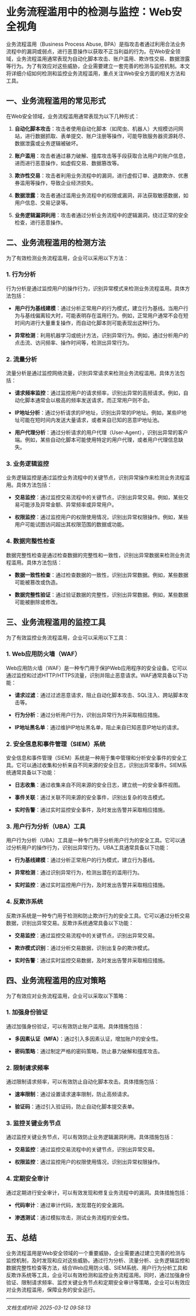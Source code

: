 # 业务流程滥用中的检测与监控：Web安全视角

业务流程滥用（Business Process Abuse, BPA）是指攻击者通过利用合法业务流程中的漏洞或弱点，进行恶意操作以获取不正当利益的行为。在Web安全领域，业务流程滥用通常表现为自动化脚本攻击、账户滥用、欺诈性交易、数据泄露等行为。为了有效应对这些威胁，企业需要建立一套完善的检测与监控机制。本文将详细介绍如何检测和监控业务流程滥用，重点关注Web安全方面的相关方法和工具。

## 一、业务流程滥用的常见形式

在Web安全领域，业务流程滥用通常表现为以下几种形式：

1. **自动化脚本攻击**：攻击者使用自动化脚本（如爬虫、机器人）大规模访问网站，进行数据抓取、表单提交、账户注册等操作，可能导致服务器资源耗尽、数据泄露或业务逻辑被破坏。
   
2. **账户滥用**：攻击者通过暴力破解、撞库攻击等手段获取合法用户的账户信息，进而进行恶意操作，如虚假交易、数据篡改等。

3. **欺诈性交易**：攻击者利用业务流程中的漏洞，进行虚假订单、退款欺诈、优惠券滥用等操作，导致企业经济损失。

4. **数据泄露**：攻击者通过滥用业务流程中的权限或漏洞，非法获取敏感数据，如用户信息、交易记录等。

5. **业务逻辑漏洞利用**：攻击者通过分析业务流程中的逻辑漏洞，绕过正常的安全检查，进行恶意操作。

## 二、业务流程滥用的检测方法

为了有效检测业务流程滥用，企业可以采用以下方法：

### 1. **行为分析**

行为分析是通过监控用户的操作行为，识别异常模式来检测业务流程滥用。具体方法包括：

- **用户行为基线建模**：通过分析正常用户的行为模式，建立行为基线。当用户行为与基线偏离较大时，可能表明存在滥用行为。例如，正常用户通常不会在短时间内进行大量重复操作，而自动化脚本则可能表现出这种行为。
  
- **异常检测**：利用机器学习或统计方法，识别异常行为。例如，通过分析用户的点击流、访问频率、操作时间等，检测出异常行为。

### 2. **流量分析**

流量分析是通过监控网络流量，识别异常请求来检测业务流程滥用。具体方法包括：

- **请求频率监控**：通过监控用户的请求频率，识别出异常的高频请求。例如，自动化脚本通常会以极高的频率发送请求，而正常用户则不会。

- **IP地址分析**：通过分析请求的IP地址，识别出异常的IP地址。例如，某些IP地址可能在短时间内发送大量请求，或者来自已知的恶意IP地址池。

- **用户代理分析**：通过分析请求的用户代理（User-Agent），识别出异常的客户端。例如，某些自动化脚本可能使用特定的用户代理，或者用户代理信息缺失。

### 3. **业务逻辑监控**

业务逻辑监控是通过监控业务流程中的关键节点，识别异常操作来检测业务流程滥用。具体方法包括：

- **交易监控**：通过监控交易流程中的关键节点，识别出异常交易。例如，某些交易可能涉及异常金额、异常频率或异常用户。

- **权限监控**：通过监控用户的权限使用情况，识别出异常权限操作。例如，某些用户可能试图访问超出其权限范围的数据或功能。

### 4. **数据完整性检查**

数据完整性检查是通过检查数据的完整性和一致性，识别出异常数据来检测业务流程滥用。具体方法包括：

- **数据一致性检查**：通过检查数据的一致性，识别出异常数据。例如，某些数据可能被篡改或伪造。

- **数据完整性验证**：通过验证数据的完整性，识别出异常数据。例如，某些数据可能被删除或修改。

## 三、业务流程滥用的监控工具

为了有效监控业务流程滥用，企业可以采用以下工具：

### 1. **Web应用防火墙（WAF）**

Web应用防火墙（WAF）是一种专门用于保护Web应用程序的安全设备。它可以通过监控和过滤HTTP/HTTPS流量，识别并阻止恶意请求。WAF通常具备以下功能：

- **请求过滤**：通过过滤恶意请求，阻止自动化脚本攻击、SQL注入、跨站脚本攻击等。

- **行为分析**：通过分析用户行为，识别出异常行为并采取相应措施。

- **IP地址黑名单**：通过维护IP地址黑名单，阻止来自已知恶意IP地址的请求。

### 2. **安全信息和事件管理（SIEM）系统**

安全信息和事件管理（SIEM）系统是一种用于集中管理和分析安全事件的安全工具。它可以通过收集和分析来自不同来源的安全日志，识别出异常事件。SIEM系统通常具备以下功能：

- **日志收集**：通过收集来自不同来源的安全日志，建立统一的安全事件视图。

- **事件关联**：通过关联不同来源的安全事件，识别出复杂的攻击模式。

- **实时告警**：通过实时监控安全事件，及时发出告警并采取相应措施。

### 3. **用户行为分析（UBA）工具**

用户行为分析（UBA）工具是一种专门用于分析用户行为的安全工具。它可以通过分析用户的操作行为，识别出异常行为。UBA工具通常具备以下功能：

- **行为基线建模**：通过分析正常用户的行为模式，建立行为基线。

- **异常检测**：通过识别异常行为，检测出潜在的滥用行为。

- **实时监控**：通过实时监控用户行为，及时发出告警并采取相应措施。

### 4. **反欺诈系统**

反欺诈系统是一种专门用于检测和防止欺诈行为的安全工具。它可以通过分析交易数据，识别出异常交易。反欺诈系统通常具备以下功能：

- **交易监控**：通过监控交易流程中的关键节点，识别出异常交易。

- **欺诈模式识别**：通过分析交易数据，识别出复杂的欺诈模式。

- **实时告警**：通过实时监控交易数据，及时发出告警并采取相应措施。

## 四、业务流程滥用的应对策略

为了有效应对业务流程滥用，企业可以采取以下策略：

### 1. **加强身份验证**

通过加强身份验证，可以有效防止账户滥用。具体措施包括：

- **多因素认证（MFA）**：通过引入多因素认证，增加账户的安全性。

- **密码策略**：通过制定严格的密码策略，防止暴力破解和撞库攻击。

### 2. **限制请求频率**

通过限制请求频率，可以有效防止自动化脚本攻击。具体措施包括：

- **速率限制**：通过设置请求速率限制，防止高频请求。

- **验证码**：通过引入验证码，防止自动化脚本提交表单。

### 3. **监控关键业务节点**

通过监控关键业务节点，可以有效防止业务逻辑漏洞利用。具体措施包括：

- **交易监控**：通过监控交易流程中的关键节点，识别出异常交易。

- **权限监控**：通过监控用户的权限使用情况，识别出异常权限操作。

### 4. **定期安全审计**

通过定期进行安全审计，可以有效发现和修复业务流程中的漏洞。具体措施包括：

- **代码审计**：通过审计代码，发现潜在的安全漏洞。

- **渗透测试**：通过模拟攻击，测试业务流程的安全性。

## 五、总结

业务流程滥用是Web安全领域的一个重要威胁，企业需要通过建立完善的检测与监控机制，及时发现和应对这些威胁。通过行为分析、流量分析、业务逻辑监控和数据完整性检查等方法，结合Web应用防火墙、SIEM系统、用户行为分析工具和反欺诈系统等工具，企业可以有效检测和监控业务流程滥用。同时，通过加强身份验证、限制请求频率、监控关键业务节点和定期安全审计等策略，企业可以有效应对业务流程滥用，保障业务的安全运行。

---

*文档生成时间: 2025-03-12 09:58:13*





















